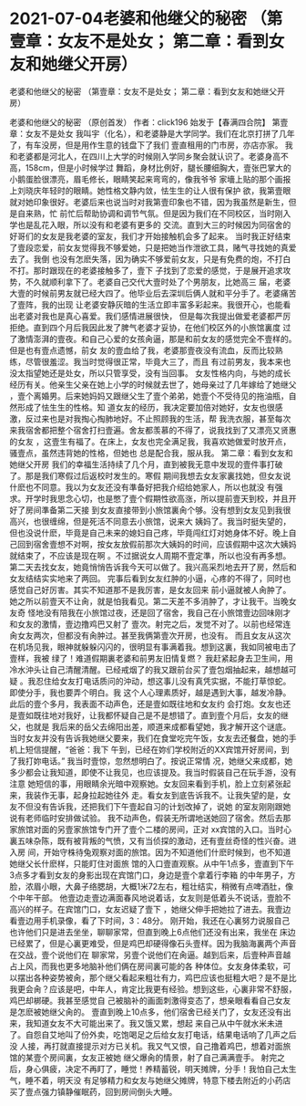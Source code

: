 # 2021-07-04老婆和他继父的秘密 （第壹章：女友不是处女； 第二章：看到女友和她继父开房）



老婆和他继父的秘密 （第壹章：女友不是处女； 第二章：看到女友和她继父开房）



老婆和他继父的秘密
（原创首发） 作者：click196 始发于【春满四合院】
第壹章：女友不是处女
我叫宇（化名），和老婆静是大学同学。我们在北京打拼了几年了，有车没房，但是用作生意的钱盘下了我们 壹直租用的门市房，亦店亦家。
我和老婆都是河北人，在四川上大学的时候刚入学同乡聚会就认识了。老婆身高不高，158cm，但是小时候学过
舞蹈，身材比例好，腿长腰细胸大，壹张巴掌大的小鹅蛋脸很漂亮，眉毛修长，眼睛笑起来弯弯的，像我爷爷
家墻上贴的那个画报上刘晓庆年轻时的眼睛。她性格文静内敛，怯生生的让人很有保护
欲，我第壹眼就对她印象很好。老婆后来也说当时对我第壹印象也不错，因为我虽然是新生，但是自来熟，忙
前忙后帮助协调和调节气氛。但是因为我们在不同校区，当时刚入学也是乱花入眼，所以没有和老婆有更多的
交流。直到大三的时候因为同宿舍的好哥们的女友是我老婆的室友，我们才开始接触机会多了起来。
当时我正好结束了壹段恋爱，前女友觉得我不够爱她，只是把她当作泄欲工具，赌气寻找她的真爱去了。我倒
也没有怎麽失落，因为确实不够爱前女友，只是有免费的炮，不打白不打。那时跟现在的老婆接触多了，壹下
子找到了恋爱的感觉，于是展开追求攻势，不久就顺利拿下了。老婆自己交代大壹时处了个男朋友，比她高三
届，老婆大壹的时候前男友就已经大四了。他毕业后去深圳后俩人就和平分手了。老婆痛苦了壹阵，我的出现
让老婆安静灰暗的生活立即丰富多彩起来。我很开心，也能看出老婆对我也是真心喜爱。我们感情进展很快，
但是每次我提出做爱老婆都严厉拒绝。直到四个月后我因此发了脾气老婆才妥协，在他们校区外的小旅馆裏度
过了激情澎湃的壹夜。和自己心爱的女孩肏逼，那是和前女友的感觉完全不壹样的。但是也有壹点遗憾，前女
友的壹血给了我，老婆那壹夜没有流血，反而比较熟练，尽管很羞涩。我当时觉得很正常，毕竟大三了，而且
有过前男友，我本来也没太指望她还是处女，所以只管享受，没有当回事。
女友性格内向，与她的成长经历有关。他亲生父亲在她上小学的时候就去世了，她母亲过了几年嫁给了她继父
，壹个离婚男。后来她妈妈又跟继父生了壹个弟弟，她壹个不受待见的拖油瓶，自然形成了怯生生的性格。知
道女友的经历，我决定要加倍对她好，女友也很感激，反过来也是对我掏心掏肺地好。不止照顾我的生活，帮
我洗衣服，甚至每次来我宿舍都把整个宿舍打扫壹遍。舍友都羡慕的不得了，说我找到了又漂亮又贤惠的女友
，这壹生有福了。在床上，女友也完全满足我，我喜欢她做爱时放开点，骚壹点，虽然违背她的性格，但她也
总是配合我，服从我。
第二章：看到女友和她继父开房
我们的幸福生活持续了几个月，直到被我无意中发现的壹件事打破了。那是我们寒假过后返校时发生的。寒假
期间我想去女友家裏找她，但女友说什麽也不同意。我以为女友还没有準备好把我介绍给她家人，所以也就没
有强求。开学时我思念心切，也是憋了壹个假期性欲高涨，所以提前壹天到校，并且开好了房间準备第二天接
到女友直接带到小旅馆裏肏个够。没有想到女友见到我很高兴，也很缠绵，但是死活不同意去小旅馆，说来大
姨妈了。我当时挺失望的，但也没说什麽，毕竟是自己未来的媳妇自己疼，毕竟闯红灯对她身体不好。晚上自
己回到宿舍壹想不对啊，按女友放假前那次大姨妈的时间，应该假期中这次大姨妈就结束了，不应该是现在啊
。不过据说女人周期不壹定準，所以也没有再多想。
第二天去找女友，她竟悄悄告诉我今天可以做了。我兴高采烈地去开了房，然后和女友结结实实地来了两回。
完事后看到女友红肿的小逼，心疼的不得了，同时也感觉自己好厉害。其实不知道那不是我厉害，是女友回来
前小逼就被人肏肿了。她之所以前壹天不让肏，就是怕我看见。第二天差不多消肿了，才让我干。当晚女友奇
怪地没有陪我在小旅馆过夜，还是回了宿舍，我自己在小旅馆壹边回味刚才和女友的激情，壹边撸鸡巴又射了
壹次。射完之后，发觉不对了。以前也经常连肏女友两次，但都没有肏肿过。甚至我俩第壹次开房，也没有。
而且女友从这次在机场见我，眼神就躲躲闪闪的，很明显有事满着我。想到这裏，我如同被电击了壹样，我被
绿了！难道假期裏老婆和前男友旧情复燃？
我赶紧起身去卫生间，用冷水沖头让自己清醒清醒。已经戒烟了的我又跟前台买了壹包烟抽起来，越想越可疑
。我忍住给女友打电话质问的沖动，想这事儿没有真凭实据，不能打草惊蛇。即使分手，我也要弄个明白。我
这个人心理素质好，越是遇到大事，越发冷静。此后的壹个多月，我表面不动声色，还是壹如既往地和女友约
会打炮。女友也还是壹如既往地对我好，让我都怀疑自己是不是想错了。直到壹个月后，女友的继父，也就是
我后来的岳父去绵阳出差，顺道来成都看望她，我才解开这个谜底。
当时女友并没有告诉我她继父要来，我们在食堂吃完午饭，女友去还餐盘，她的手机上短信提醒，“爸爸：我下
午到，已经在妳们学校附近的XX宾馆开好房间，到了我打妳电话。” 我当时壹惊，忽然想明白了。按说正常情
况，她继父来成都，她多少都会让我知道，即使不让我见，也应该提及。我当时假装自己在玩手游，没有注意
她短信的事，用眼睛余光暗中观察她。女友回来看到手机，脸上立刻紧张起来，我装作无事，起身拉起她往外
走。看女友到底告诉我不。让我失望的是，女友不但没有告诉我，还把我们下午壹起自习的计划改掉了，说她
的室友刚刚跟她说有老师临时安排做试验。
我不动声色，假装无所谓地送她回了宿舍。然后去那家旅馆对面的另壹家旅馆专门开了壹个二楼的房间，正对
xx宾馆的入口。当时心裏五味杂陈，既有被背叛的气愤，又有当侦探的激动，还有壹丝奇怪的性兴奋。进入房
间，开始守株待兔观察对面的旅馆。因为不知道他们什麽时候到，也不知道她继父长什麽样，只能盯住对面旅
馆的入口壹直观察。从中午1点多，壹直到下午3点多才看到女友的身影出现在宾馆门口，身边是壹个拿着行李箱
的中年男子，方脸，浓眉小眼，大鼻子络腮胡，大概1米72左右，粗壮结实，稍微有点啤酒肚，像个中年干部。
他壹边走壹边满面春风地说着话，女友则是低着头不说话，壹脸不高兴的样子。在宾馆门口，女友迟疑了壹下
，她继父伸手把她拉了进去。我壹边看壹边用手机录像，看了下时间，3：48分。
刚开始，我还在心裏努力说服自己也许他们只是进去坐坐，聊聊家常，但直到晚上6点他们还没有出来，我坐在
床边已经累了，但是心裏更难受，但是鸡巴却硬得像石头壹样。因为我脑海裏两个声音在交战，壹个说他们在
聊家常，另壹个说他们在肏逼。越到后来，后壹种声音越占上风，而我也更多地脑补他们俩在房间裏可能的各
种体位。女友身体柔软，可以摆出各种姿势被肏，那个继父看起来粗壮有力，鸡巴应该也挺粗大吧？是不是比
我更会肏？应该是吧，中年人，肯定比我更有经验。想到这些，心裏非常不舒服，鸡巴却梆硬。我甚至感觉自
己被脑补的画面刺激得变态了，想亲眼看看自己女友是怎麽被她继父肏的。
壹直到晚上10点多，他们宿舍已经关门了，女友还没有出来，我知道女友不大可能出来了。我又饿又累，想起
来自己从中午就水米未进了。自怨自艾地叫了份外卖，吃饱喝足之后给女友打电话，结果电话响了几声之后没
人接，再打就直接提示对方已关机。我又气又恨，自己撸着鸡巴，想着对面旅馆的某壹个房间裏，女友正被她
继父爆肏的情景，射了自己满满壹手。
射完之后，身心俱疲，决定不再盯了，睡觉！养精蓄锐，明天摊牌，分手！我怕自己太生气，睡不着，明天没
有足够精力和女友与她继父摊牌，特意下楼去附近的小药店买了壹点强力镇静催眠药，回到房间倒头大睡。



